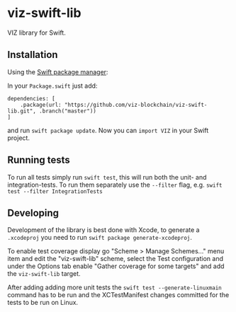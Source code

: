 # viz-swift-lib

VIZ library for Swift.

Installation
------------

Using the [Swift package manager](https://swift.org/package-manager/):

In your `Package.swift` just add:

```
dependencies: [
    .package(url: "https://github.com/viz-blockchain/viz-swift-lib.git", .branch("master"))
]
```

and run `swift package update`. Now you can `import VIZ` in your Swift project.

Running tests
-------------

To run all tests simply run `swift test`, this will run both the unit- and integration-tests. To run them separately use the `--filter` flag, e.g. `swift test --filter IntegrationTests`

Developing
----------

Development of the library is best done with Xcode, to generate a `.xcodeproj` you need to run `swift package generate-xcodeproj`.

To enable test coverage display go "Scheme > Manage Schemes..." menu item and edit the "viz-swift-lib" scheme, select the Test configuration and under the Options tab enable "Gather coverage for some targets" and add the `viz-swift-lib` target.

After adding adding more unit tests the `swift test --generate-linuxmain` command has to be run and the XCTestManifest changes committed for the tests to be run on Linux.
